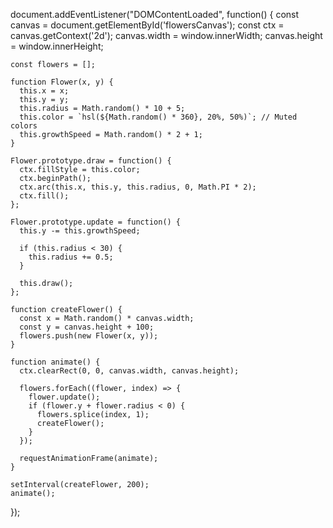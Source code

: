 document.addEventListener("DOMContentLoaded", function() {
    const canvas = document.getElementById('flowersCanvas');
    const ctx = canvas.getContext('2d');
    canvas.width = window.innerWidth;
    canvas.height = window.innerHeight;
  
    const flowers = [];
  
    function Flower(x, y) {
      this.x = x;
      this.y = y;
      this.radius = Math.random() * 10 + 5;
      this.color = `hsl(${Math.random() * 360}, 20%, 50%)`; // Muted colors
      this.growthSpeed = Math.random() * 2 + 1;
    }
  
    Flower.prototype.draw = function() {
      ctx.fillStyle = this.color;
      ctx.beginPath();
      ctx.arc(this.x, this.y, this.radius, 0, Math.PI * 2);
      ctx.fill();
    };
  
    Flower.prototype.update = function() {
      this.y -= this.growthSpeed;
  
      if (this.radius < 30) {
        this.radius += 0.5;
      }
  
      this.draw();
    };
  
    function createFlower() {
      const x = Math.random() * canvas.width;
      const y = canvas.height + 100;
      flowers.push(new Flower(x, y));
    }
  
    function animate() {
      ctx.clearRect(0, 0, canvas.width, canvas.height);
  
      flowers.forEach((flower, index) => {
        flower.update();
        if (flower.y + flower.radius < 0) {
          flowers.splice(index, 1);
          createFlower();
        }
      });
  
      requestAnimationFrame(animate);
    }
  
    setInterval(createFlower, 200);
    animate();
  });
